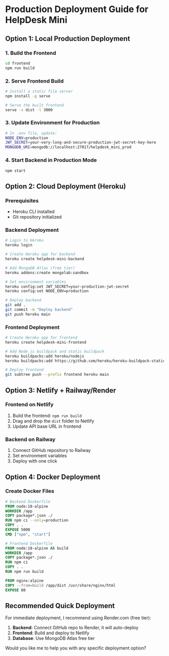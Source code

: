 # Production Deployment Guide for HelpDesk Mini

## Option 1: Local Production Deployment

### 1. Build the Frontend
```bash
cd frontend
npm run build
```

### 2. Serve Frontend Build
```bash
# Install a static file server
npm install -g serve

# Serve the built frontend
serve -s dist -l 3000
```

### 3. Update Environment for Production
```bash
# In .env file, update:
NODE_ENV=production
JWT_SECRET=your-very-long-and-secure-production-jwt-secret-key-here
MONGODB_URI=mongodb://localhost:27017/helpdesk_mini_prod
```

### 4. Start Backend in Production Mode
```bash
npm start
```

## Option 2: Cloud Deployment (Heroku)

### Prerequisites
- Heroku CLI installed
- Git repository initialized

### Backend Deployment
```bash
# Login to Heroku
heroku login

# Create Heroku app for backend
heroku create helpdesk-mini-backend

# Add MongoDB Atlas (free tier)
heroku addons:create mongolab:sandbox

# Set environment variables
heroku config:set JWT_SECRET=your-production-jwt-secret
heroku config:set NODE_ENV=production

# Deploy backend
git add .
git commit -m "Deploy backend"
git push heroku main
```

### Frontend Deployment
```bash
# Create Heroku app for frontend
heroku create helpdesk-mini-frontend

# Add Node.js buildpack and static buildpack
heroku buildpacks:add heroku/nodejs
heroku buildpacks:add https://github.com/heroku/heroku-buildpack-static.git

# Deploy frontend
git subtree push --prefix frontend heroku main
```

## Option 3: Netlify + Railway/Render

### Frontend on Netlify
1. Build the frontend: `npm run build`
2. Drag and drop the `dist` folder to Netlify
3. Update API base URL in frontend

### Backend on Railway
1. Connect GitHub repository to Railway
2. Set environment variables
3. Deploy with one click

## Option 4: Docker Deployment

### Create Docker Files
```dockerfile
# Backend Dockerfile
FROM node:18-alpine
WORKDIR /app
COPY package*.json ./
RUN npm ci --only=production
COPY . .
EXPOSE 5000
CMD ["npm", "start"]
```

```dockerfile
# Frontend Dockerfile
FROM node:18-alpine AS build
WORKDIR /app
COPY package*.json ./
RUN npm ci
COPY . .
RUN npm run build

FROM nginx:alpine
COPY --from=build /app/dist /usr/share/nginx/html
EXPOSE 80
```

## Recommended Quick Deployment

For immediate deployment, I recommend using Render.com (free tier):

1. **Backend**: Connect GitHub repo to Render, it will auto-deploy
2. **Frontend**: Build and deploy to Netlify
3. **Database**: Use MongoDB Atlas free tier

Would you like me to help you with any specific deployment option?